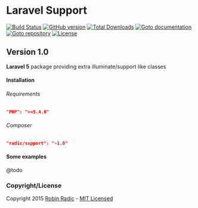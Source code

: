 Laravel Support
===================================

[![Build Status](https://travis-ci.org/RobinRadic/support.svg?branch=master)](https://travis-ci.org/RobinRadic/support)
[![GitHub version](https://badge.fury.io/gh/robinradic%2Fsupport.svg)](http://badge.fury.io/gh/robinradic%2Fsupport)
[![Total Downloads](https://poser.pugx.org/radic/support/downloads.svg)](https://packagist.org/packages/radic/support)
[![Goto documentation](http://img.shields.io/badge/goto-documentation-orange.svg)](http://docs.radic.nl/support)
[![Goto repository](http://img.shields.io/badge/goto-repository-orange.svg)](https://github.com/robinradic/support)
[![License](http://img.shields.io/badge/license-MIT-blue.svg)](http://radic.mit-license.org)

Version 1.0
-----------

**Laravel 5** package providing extra illuminate/support like classes 

#### Installation  
###### Requirements
```JSON
"PHP": ">=5.4.0"
```
  
###### Composer
```JSON
"radic/support": "~1.0"
```


#### Some examples
@todo

### Copyright/License
Copyright 2015 [Robin Radic](https://github.com/RobinRadic) - [MIT Licensed](http://radic.mit-license.org) 
